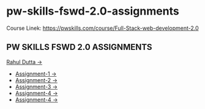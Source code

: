 # pw-skills-fswd-2.0-assignments
Course Linek: https://pwskills.com/course/Full-Stack-web-development-2.0

<h2>PW SKILLS FSWD 2.0 ASSIGNMENTS</h2>
<p>
    <a href="https://rahuldutta.bio.link">Rahul Dutta &#8594</a>
</p>

<ul>
    <li><a href="./aaa/index.html">Assignment-1 &#8594</a></li>
    <li><a href="#">Assignment-2 &#8594</a></li>
    <li><a href="#">Assignment-3 &#8594</a></li>
    <li><a href="#">Assignment-4 &#8594</a></li>
    <li><a href="#">Assignment-4 &#8594</a></li>
</ul>
